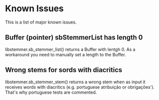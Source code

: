 # Known Issues

This is a list of major known issues. 

## Buffer (pointer) sbStemmerList has length 0

libstemmer.sb_stemmer_list() returns a Buffer with lentgh 0. As a workaround you need to manually set a length to the Buffer.

## Wrong stems for sords with diacritics 

libstemmer.sb_stemmer_stem() returns a wrong stem when as input it receives words with diacritics (e.g. portuguese atribuição or obrigações'). That's why portuguese tests are commented.